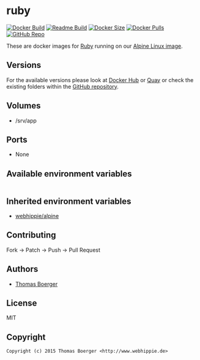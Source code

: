 # ruby

[![Docker Build](https://github.com/dockhippie/ruby/workflows/docker/badge.svg)](https://github.com/dockhippie/ruby/actions?query=workflow%3Adocker) [![Readme Build](https://github.com/dockhippie/ruby/workflows/readme/badge.svg)](https://github.com/dockhippie/ruby/actions?query=workflow%3Areadme) [![Docker Size](https://img.shields.io/docker/image-size/webhippie/ruby/latest)](#) [![Docker Pulls](https://img.shields.io/docker/pulls/webhippie/ruby)](https://hub.docker.com/r/webhippie/ruby) [![GitHub Repo](https://img.shields.io/badge/github-repo-yellowgreen)](https://github.com/dockhippie/ruby)

These are docker images for [Ruby](https://www.ruby-lang.org) running on our [Alpine Linux image](https://github.com/dockhippie/alpine).

## Versions

For the available versions please look at [Docker Hub](https://hub.docker.com/r/webhippie/ruby/tags) or [Quay](https://quay.io/repository/webhippie/ruby?tab=tags) or check the existing folders within the [GitHub repository](https://github.com/dockhippie/ruby).

## Volumes

* /srv/app

## Ports

* None

## Available environment variables

```console

```

## Inherited environment variables

*  [webhippie/alpine](https://github.com/dockhippie/alpine#available-environment-variables)

## Contributing

Fork -> Patch -> Push -> Pull Request

## Authors

*  [Thomas Boerger](https://github.com/tboerger)

## License

MIT

## Copyright

```console
Copyright (c) 2015 Thomas Boerger <http://www.webhippie.de>
```
